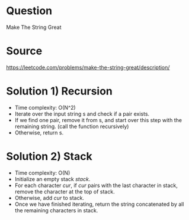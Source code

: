 # Question
Make The String Great

# Source
https://leetcode.com/problems/make-the-string-great/description/

# Solution 1) Recursion
 - Time complexity: O(N^2)
 - Iterate over the input string s and check if a pair exists.
 - If we find one pair, remove it from s, and start over this step with the remaining string. (call the function recursively)
 - Otherwise, return s.

# Solution 2) Stack
 - Time complexity: O(N)
 - Initialize an empty stack *stack*.
 - For each character *cur*, if *cur* pairs with the last character in stack, remove the character at the top of stack.
 - Otherwise, add *cur* to stack.
 - Once we have finished iterating, return the string concatenated by all the remaining characters in stack.